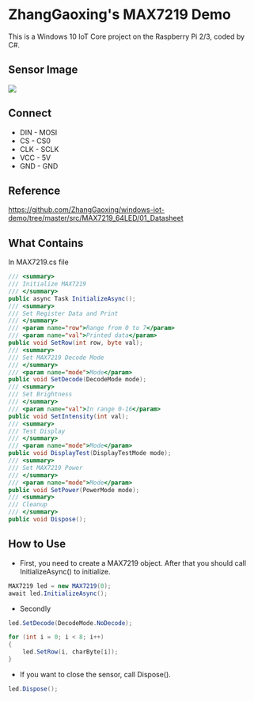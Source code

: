 # ZhangGaoxing's MAX7219 Demo
This is a Windows 10 IoT Core project on the Raspberry Pi 2/3, coded by C#.

## Sensor Image
![](https://raw.githubusercontent.com/ZhangGaoxing/windows-iot-demo/master/src/MAX7219_64LED/02_Image/sensor.jpg)

## Connect
* DIN - MOSI
* CS - CS0
* CLK - SCLK
* VCC - 5V
* GND - GND

## Reference
https://github.com/ZhangGaoxing/windows-iot-demo/tree/master/src/MAX7219_64LED/01_Datasheet

## What Contains
In MAX7219.cs file
```C#
/// <summary>
/// Initialize MAX7219
/// </summary>
public async Task InitializeAsync();
/// <summary>
/// Set Register Data and Print
/// </summary>
/// <param name="row">Range from 0 to 7</param>
/// <param name="val">Printed data</param>
public void SetRow(int row, byte val);
/// <summary>
/// Set MAX7219 Decode Mode
/// </summary>
/// <param name="mode">Mode</param>
public void SetDecode(DecodeMode mode);
/// <summary>
/// Set Brightness
/// </summary>
/// <param name="val">In range 0-16</param>
public void SetIntensity(int val);
/// <summary>
/// Test Display
/// </summary>
/// <param name="mode">Mode</param>
public void DisplayTest(DisplayTestMode mode);
/// <summary>
/// Set MAX7219 Power
/// </summary>
/// <param name="mode">Mode</param>
public void SetPower(PowerMode mode);
/// <summary>
/// Cleanup
/// </summary>
public void Dispose();
```

## How to Use
* First, you need to create a MAX7219 object. After that you should call InitializeAsync() to initialize.
```C#
MAX7219 led = new MAX7219(0);
await led.InitializeAsync();
```
* Secondly
```C#
led.SetDecode(DecodeMode.NoDecode);

for (int i = 0; i < 8; i++)
{
    led.SetRow(i, charByte[i]);
}
```
* If you want to close the sensor, call Dispose().
```C#
led.Dispose();
```
